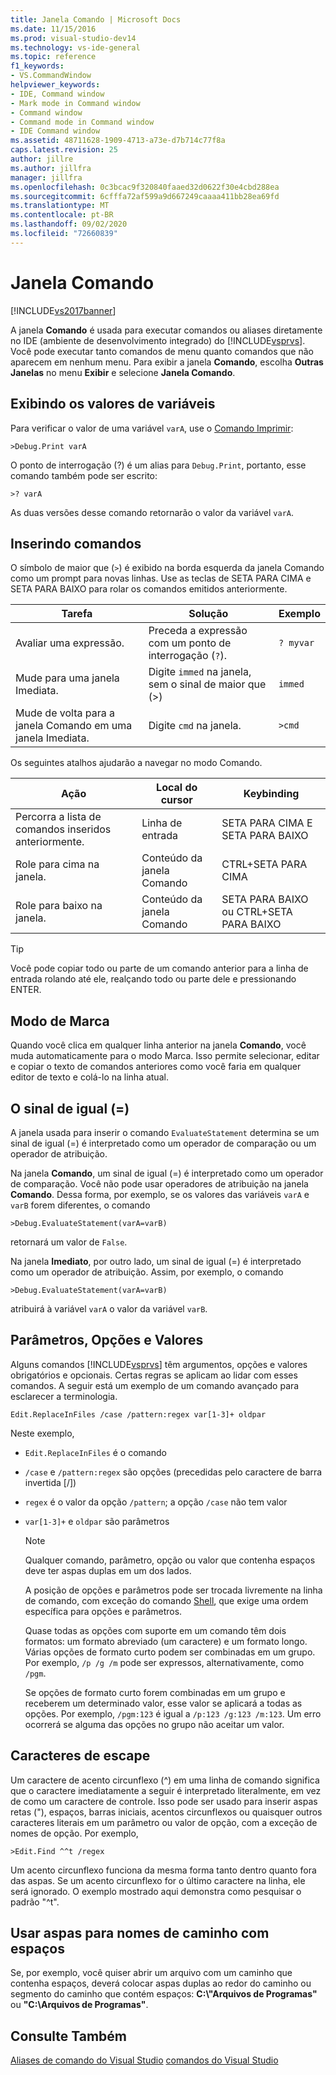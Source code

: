 ```yaml
---
title: Janela Comando | Microsoft Docs
ms.date: 11/15/2016
ms.prod: visual-studio-dev14
ms.technology: vs-ide-general
ms.topic: reference
f1_keywords:
- VS.CommandWindow
helpviewer_keywords:
- IDE, Command window
- Mark mode in Command window
- Command window
- Command mode in Command window
- IDE Command window
ms.assetid: 48711628-1909-4713-a73e-d7b714c77f8a
caps.latest.revision: 25
author: jillre
ms.author: jillfra
manager: jillfra
ms.openlocfilehash: 0c3bcac9f320840faaed32d0622f30e4cbd288ea
ms.sourcegitcommit: 6cfffa72af599a9d667249caaaa411bb28ea69fd
ms.translationtype: MT
ms.contentlocale: pt-BR
ms.lasthandoff: 09/02/2020
ms.locfileid: "72660839"
---
```

# <a name="command-window"></a>Janela Comando
[!INCLUDE[vs2017banner](../../includes/vs2017banner.md)]

A janela **Comando** é usada para executar comandos ou aliases diretamente no IDE (ambiente de desenvolvimento integrado) do [!INCLUDE[vsprvs](../../includes/vsprvs-md.md)]. Você pode executar tanto comandos de menu quanto comandos que não aparecem em nenhum menu. Para exibir a janela **Comando**, escolha **Outras Janelas** no menu **Exibir** e selecione **Janela Comando**.

## <a name="displaying-the-values-of-variables"></a>Exibindo os valores de variáveis
 Para verificar o valor de uma variável `varA`, use o [Comando Imprimir](../../ide/reference/print-command.md):

```
>Debug.Print varA
```

 O ponto de interrogação (?) é um alias para `Debug.Print`, portanto, esse comando também pode ser escrito:

```
>? varA
```

 As duas versões desse comando retornarão o valor da variável `varA`.

## <a name="entering-commands"></a>Inserindo comandos
 O símbolo de maior que (`>`) é exibido na borda esquerda da janela Comando como um prompt para novas linhas. Use as teclas de SETA PARA CIMA e SETA PARA BAIXO para rolar os comandos emitidos anteriormente.

|Tarefa|Solução|Exemplo|
|----------|--------------|-------------|
|Avaliar uma expressão.|Preceda a expressão com um ponto de interrogação (`?`).|`? myvar`|
|Mude para uma janela Imediata.|Digite `immed` na janela, sem o sinal de maior que (>)|`immed`|
|Mude de volta para a janela Comando em uma janela Imediata.|Digite `cmd` na janela.|`>cmd`|

 Os seguintes atalhos ajudarão a navegar no modo Comando.

|Ação|Local do cursor|Keybinding|
|------------|---------------------|----------------|
|Percorra a lista de comandos inseridos anteriormente.|Linha de entrada|SETA PARA CIMA E SETA PARA BAIXO|
|Role para cima na janela.|Conteúdo da janela Comando|CTRL+SETA PARA CIMA|
|Role para baixo na janela.|Conteúdo da janela Comando|SETA PARA BAIXO ou CTRL+SETA PARA BAIXO|

> [!TIP]
> Você pode copiar todo ou parte de um comando anterior para a linha de entrada rolando até ele, realçando todo ou parte dele e pressionando ENTER.

## <a name="mark-mode"></a>Modo de Marca
 Quando você clica em qualquer linha anterior na janela **Comando**, você muda automaticamente para o modo Marca. Isso permite selecionar, editar e copiar o texto de comandos anteriores como você faria em qualquer editor de texto e colá-lo na linha atual.

## <a name="the-equals--sign"></a>O sinal de igual (=)
 A janela usada para inserir o comando `EvaluateStatement` determina se um sinal de igual (=) é interpretado como um operador de comparação ou um operador de atribuição.

 Na janela **Comando**, um sinal de igual (=) é interpretado como um operador de comparação. Você não pode usar operadores de atribuição na janela **Comando**. Dessa forma, por exemplo, se os valores das variáveis `varA` e `varB` forem diferentes, o comando

```
>Debug.EvaluateStatement(varA=varB)
```

 retornará um valor de `False`.

 Na janela **Imediato**, por outro lado, um sinal de igual (=) é interpretado como um operador de atribuição. Assim, por exemplo, o comando

```
>Debug.EvaluateStatement(varA=varB)
```

 atribuirá à variável `varA` o valor da variável `varB`.

## <a name="parameters-switches-and-values"></a>Parâmetros, Opções e Valores
 Alguns comandos [!INCLUDE[vsprvs](../../includes/vsprvs-md.md)] têm argumentos, opções e valores obrigatórios e opcionais. Certas regras se aplicam ao lidar com esses comandos. A seguir está um exemplo de um comando avançado para esclarecer a terminologia.

```
Edit.ReplaceInFiles /case /pattern:regex var[1-3]+ oldpar
```

 Neste exemplo,

- `Edit.ReplaceInFiles` é o comando

- `/case` e `/pattern:regex` são opções (precedidas pelo caractere de barra invertida [/])

- `regex` é o valor da opção `/pattern`; a opção `/case` não tem valor

- `var[1-3]+` e `oldpar` são parâmetros

  > [!NOTE]
  > Qualquer comando, parâmetro, opção ou valor que contenha espaços deve ter aspas duplas em um dos lados.

  A posição de opções e parâmetros pode ser trocada livremente na linha de comando, com exceção do comando [Shell](../../ide/reference/shell-command.md), que exige uma ordem específica para opções e parâmetros.

  Quase todas as opções com suporte em um comando têm dois formatos: um formato abreviado (um caractere) e um formato longo. Várias opções de formato curto podem ser combinadas em um grupo. Por exemplo, `/p /g /m` pode ser expressos, alternativamente, como `/pgm`.

  Se opções de formato curto forem combinadas em um grupo e receberem um determinado valor, esse valor se aplicará a todas as opções. Por exemplo, `/pgm:123` é igual a `/p:123 /g:123 /m:123`. Um erro ocorrerá se alguma das opções no grupo não aceitar um valor.

## <a name="escape-characters"></a>Caracteres de escape
 Um caractere de acento circunflexo (^) em uma linha de comando significa que o caractere imediatamente a seguir é interpretado literalmente, em vez de como um caractere de controle. Isso pode ser usado para inserir aspas retas ("), espaços, barras iniciais, acentos circunflexos ou quaisquer outros caracteres literais em um parâmetro ou valor de opção, com a exceção de nomes de opção. Por exemplo,

```
>Edit.Find ^^t /regex
```

 Um acento circunflexo funciona da mesma forma tanto dentro quanto fora das aspas. Se um acento circunflexo for o último caractere na linha, ele será ignorado. O exemplo mostrado aqui demonstra como pesquisar o padrão "^t".

## <a name="use-quotes-for-path-names-with-spaces"></a>Usar aspas para nomes de caminho com espaços
 Se, por exemplo, você quiser abrir um arquivo com um caminho que contenha espaços, deverá colocar aspas duplas ao redor do caminho ou segmento do caminho que contém espaços: **C:\\"Arquivos de Programas"** ou **"C:\Arquivos de Programas"**.

## <a name="see-also"></a>Consulte Também
 [Aliases de comando do Visual Studio](../../ide/reference/visual-studio-command-aliases.md) [comandos do Visual Studio](../../ide/reference/visual-studio-commands.md)
